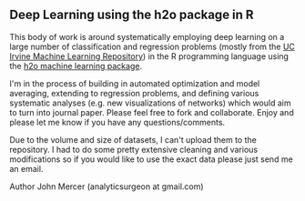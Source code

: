 Deep Learning using the h2o package in R
------

This body of work is around systematically employing deep learning on a large number of classification and regression problems (mostly from the [UC Irvine Machine Learning Repository](http://archive.ics.uci.edu/ml/)) in the R programming language using the [h2o machine learning package](http://h2o.ai/).

I'm in the process of building in automated optimization and model averaging, extending to regression problems, and defining various systematic analyses (e.g. new visualizations of networks) which would aim to turn into journal paper. Please feel free to fork and collaborate. Enjoy and please let me know if you have any questions/comments. 

Due to the volume and size of datasets, I can't upload them to the repository. I had to do some pretty extensive cleaning and various modifications so if you would like to use the exact data please just send me an email.

Author
John Mercer (analyticsurgeon at gmail.com)
